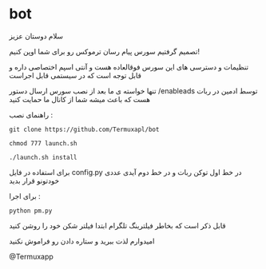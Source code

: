 # bot
سلام دوستان عزیز

تصمیم گرفتیم سورس پیام رسان ترموکس رو برای شما اوپن کنیم!

تنظیمات و دسترسی های این سورس فوقالعاده هست و آنتی اسپم اختصاصی داره و قابل توجه است که در سیستمی قابل اجراست 

تنها خواسته ی ما بعد از نصب سورس ارسال دستور /enableads توسط ادمین در ربات هست که باعث میشه شما از کانال ما حمایت کنید

راهنمای نصب :

`git clone https://github.com/Termuxapl/bot`

`chmod 777 launch.sh`

`./launch.sh install`

برای استفاده در فایل config.py در خط اول توکن ربات و در خط دوم آیدی عددی خودتونو قرار بدید

برای اجرا :

`python pm.py`


قابل ذکر است که بخاطر فیلترینگ تلگرام ابتدا فیلتر شکن خود را روشن کنید

امیدوارم لذت ببرید و ستاره دادن رو فراموش نکنید

@Termuxapp
